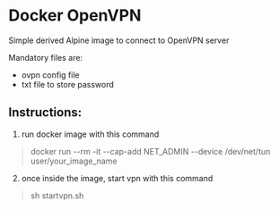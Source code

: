 # Docker OpenVPN
Simple derived Alpine image to connect to OpenVPN server

Mandatory files are:
* ovpn config file
* txt file to store password

## Instructions:
1. run docker image with this command
> docker run --rm -it --cap-add NET_ADMIN --device /dev/net/tun user/your_image_name

2. once inside the image, start vpn with this command
> sh startvpn.sh
